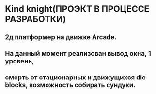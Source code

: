 # Kind knight(ПРОЭКТ В ПРОЦЕССЕ РАЗРАБОТКИ)
## 2д платформер на движке Arcade.
## На данный момент реализован вывод окна, 1 уровень,
## смерть от стационарных и движущихся die blocks, возможность собирать сундуки.